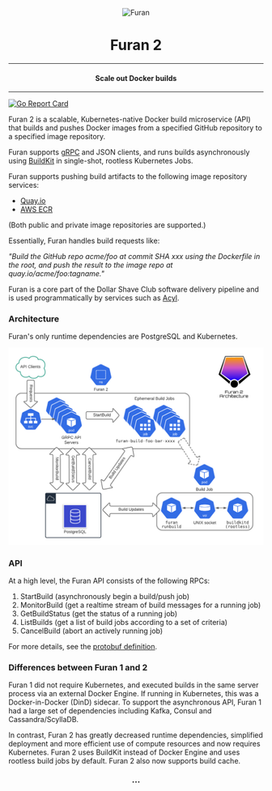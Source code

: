<p align="center">
<img with="304" height="300" src="https://s3-us-west-2.amazonaws.com/s.cdpn.io/12437/furan_icon.svg" alt="Furan" />
</p>
<h1 align="center">Furan 2</h1>

-----

<h4 align="center">Scale out Docker builds</h4>

-----

[![Go Report Card](https://goreportcard.com/badge/github.com/dollarshaveclub/furan)](https://goreportcard.com/report/github.com/dollarshaveclub/furan)

Furan 2 is a scalable, Kubernetes-native Docker build microservice (API) that builds and pushes Docker images from a specified GitHub repository to a specified image repository.

Furan supports [gRPC](https://grpc.io) and JSON clients, and runs builds asynchronously using [BuildKit](https://github.com/moby/buildkit) in single-shot, rootless
Kubernetes Jobs.

Furan supports pushing build artifacts to the following image repository services:

- [Quay.io](https://quay.io)
- [AWS ECR](https://aws.amazon.com/ecr/)

(Both public and private image repositories are supported.)

Essentially, Furan handles build requests like: 

*"Build the GitHub repo acme/foo at commit SHA xxx using the Dockerfile in the root, and push the result to the image repo at quay.io/acme/foo:tagname."*

Furan is a core part of the Dollar Shave Club software delivery pipeline and is used programmatically by services such as [Acyl](https://github.com/dollarshaveclub/acyl).


<h3>Architecture</h3>

Furan's only runtime dependencies are PostgreSQL and Kubernetes.

![Architecture](./docs/architecture.png)

<h3>API</h3>

At a high level, the Furan API consists of the following RPCs:

1. StartBuild (asynchronously begin a build/push job)
2. MonitorBuild (get a realtime stream of build messages for a running job)
3. GetBuildStatus (get the status of a running job)
4. ListBuilds (get a list of build jobs according to a set of criteria)
5. CancelBuild (abort an actively running job)

For more details, see the [protobuf definition](protos/api.proto).

<h3>Differences between Furan 1 and 2</h3>

Furan 1 did not require Kubernetes, and executed builds in the same server process via an external Docker Engine. If running
in Kubernetes, this was a Docker-in-Docker (DinD) sidecar. To support the asynchronous API, Furan 1 had a large set
of dependencies including Kafka, Consul and Cassandra/ScyllaDB.

In contrast, Furan 2 has greatly decreased runtime dependencies, simplified deployment and more efficient use of compute
resources and now requires Kubernetes. Furan 2 uses BuildKit instead of Docker Engine and uses rootless build jobs by default. Furan 2 also now
supports build cache.

<h3 align="center">&middot;&middot;&middot;</h3>